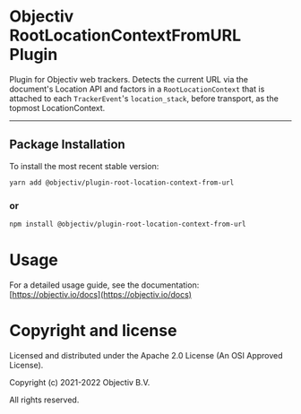 # Objectiv RootLocationContextFromURL Plugin

Plugin for Objectiv web trackers. Detects the current URL via the document's Location API and factors in a `RootLocationContext` that is attached to each `TrackerEvent`'s `location_stack`, before transport, as the topmost LocationContext.

---
## Package Installation
To install the most recent stable version:

```sh
yarn add @objectiv/plugin-root-location-context-from-url
```

### or
```sh
npm install @objectiv/plugin-root-location-context-from-url
```

# Usage
For a detailed usage guide, see the documentation: [https://objectiv.io/docs](https://objectiv.io/docs)

# Copyright and license
Licensed and distributed under the Apache 2.0 License (An OSI Approved License).

Copyright (c) 2021-2022 Objectiv B.V.

All rights reserved.

